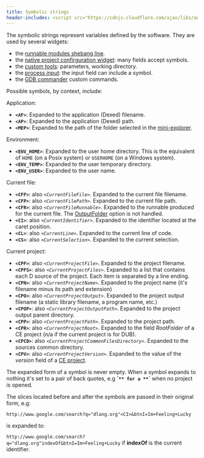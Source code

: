 ```yaml
---
title: Symbolic strings
header-includes: <script src="https://cdnjs.cloudflare.com/ajax/libs/anchor-js/4.2.2/anchor.min.js"></script>
---
```


The symbolic strings represent variables defined by the software. They are used by several widgets:

- the [runnable modules shebang line](features_runnables.html).
- the [native project confirguration widget](widgets_ce_project_editor.html): many fields accept symbols.
- the [custom tools](widgets_custom_tools.html): parameters, working directory.
- the [process input](widgets_process_input.html): the input field can include a symbol.
- the [GDB commander](widgets_gdb_commander.html) custom commands.

Possible symbols, by context, include:

Application:

- **`<AF>`**: Expanded to the application (Dexed) filename.
- **`<AP>`**: Expanded to the application (Dexed) path.
- **`<MEP>`**: Expanded to the path of the folder selected in the [mini-explorer](widgets_mini_explorer.html).

Environment:

- **`<ENV_HOME>`**: Expanded to the user home directory. This is the equivalent of `HOME` (on a Posix system) or `USERHOME` (on a Windows system).
- **`<ENV_TEMP>`**: Expanded to the user temporary directory.
- **`<ENV_USER>`**: Expanded to the user name.

Current file:

- **`<CFF>`**: also _`<CurrentFileFile>`_. Expanded to the current file filename.
- **`<CFP>`**: also _`<CurrentFilePath>`_. Expanded to the current file path.
- **`<CFR>`**: also _`<CurrentFileRunnable>`_. Expanded to the runnable produced for the current file. The [OutputFolder](features_runnables.html) option is not handled.
- **`<CI>`**: also _`<CurrentIdentifier>`_. Expanded to the identifier located at the caret position.
- **`<CL>`**: also _`<CurrentLine>`_. Expanded to the current line of code.
- **`<CS>`**: also _`<CurrentSelection>`_. Expanded to the current selection.

Current project:

- **`<CPF>`**: also _`<CurrentProjectFile>`_. Expanded to the project filename.
- **`<CPFS>`**: also _`<CurrentProjectFiles>`_. Expanded to a list that contains each D source of the project. Each item is separated by a line ending.
- **`<CPN>`**: also _`<CurrentProjectName>`_. Expanded to the project name (it's filename minus its path and extension)
- **`<CPO>`**: also _`<CurrentProjectOutput>`_. Expanded to the project output filename (a static library filename, a program name, etc.)
- **`<CPOP>`**: also _`<CurrentProjectOutputPath>`_. Expanded to the project output parent directory.
- **`<CPP>`**: also _`<CurrentProjectPath>`_. Expanded to the project path.
- **`<CPR>`**: also _`<CurrentProjectRoot>`_. Expanded to the field _RootFolder_ of a CE project (n/a if the current project is for DUB).
- **`<CPCD>`**: also _`<CurrentProjectCommonFilesDirectory>`_. Expanded to the sources common directory.
- **`<CPV>`**: also _`<CurrentProjectVersion>`_. Expanded to the value of the _version_ field of a [CE project](widgets_ce_project_editor.html).

The expanded form of a symbol is never empty. When a symbol expands to nothing it's set to a pair of back quotes, e.g **\``** for a **`<CPP>`** when no project is opened.

The slices located before and after the symbols are passed in their original form, e.g:

`http://www.google.com/search?q="dlang.org"<CI>&btnI=Im+Feeling+Lucky`

is expanded to: 

`http://www.google.com/search?q="dlang.org"indexOf&btnI=Im+Feeling+Lucky` if **indexOf** is the current identifier. 

<script>anchors.add();</script>
